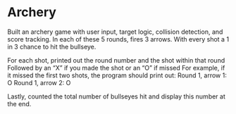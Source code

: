 # Archery
Built an archery game with user input, target logic, collision detection, and score tracking.
In each of these 5 rounds, fires 3 arrows. With every shot a 1 in 3 chance to hit the bullseye.

For each shot, printed out the round number and the shot within that round
Followed by an “X” if you made the shot or an “O” if missed
For example, if it missed the first two shots, the program should print out:
Round 1, arrow 1: O
Round 1, arrow 2: O

Lastly, counted the total number of bullseyes hit and display this number at the end.
